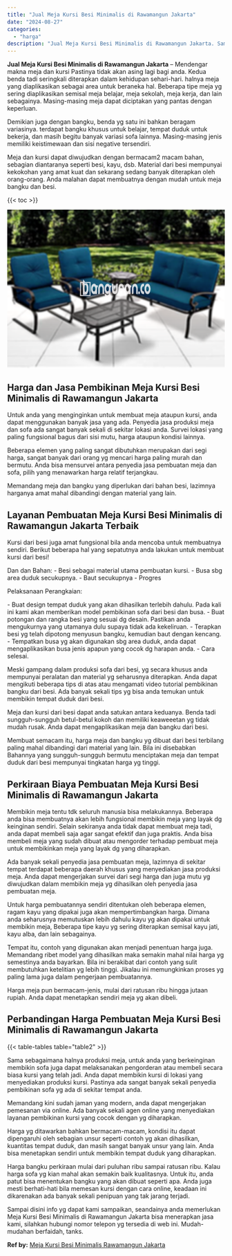 ```yaml
---
title: "Jual Meja Kursi Besi Minimalis di Rawamangun Jakarta"
date: "2024-08-27"
categories: 
  - "harga"
description: "Jual Meja Kursi Besi Minimalis di Rawamangun Jakarta. Sampai disini info yg dapat kami sampaikan, seandainya anda memerlukan Meja Kursi Besi Minimalis di Raw..."
---
```


**Jual Meja Kursi Besi Minimalis di Rawamangun Jakarta** – Mendengar makna meja dan kursi Pastinya tidak akan asing lagi bagi anda. Kedua benda tadi seringkali diterapkan dalam kehidupan sehari-hari. halnya meja yang diaplikasikan sebagai area untuk beraneka hal. Beberapa tipe meja yg sering diaplikasikan semisal meja belajar, meja sekolah, meja kerja, dan lain sebagainya. Masing-masing meja dapat diciptakan yang pantas dengan keperluan.

Demikian juga dengan bangku, benda yg satu ini bahkan beragam variasinya. terdapat bangku khusus untuk belajar, tempat duduk untuk bekerja, dan masih begitu banyak variasi sofa lainnya. Masing-masing jenis memiliki keistimewaan dan sisi negative tersendiri.

Meja dan kursi dapat diwujudkan dengan bermacam2 macam bahan, sebagian diantaranya seperti besi, kayu, dsb. Material dari besi mempunyai kekokohan yang amat kuat dan sekarang sedang banyak diterapkan oleh orang-orang. Anda malahan dapat membuatnya dengan mudah untuk meja bangku dan besi.

{{< toc >}}

![Jual Meja Kursi Besi Minimalis di Rawamangun Jakarta](/images/jual-meja-besi-murah04.png)

## Harga dan Jasa Pembikinan Meja Kursi Besi Minimalis di Rawamangun Jakarta

Untuk anda yang menginginkan untuk membuat meja ataupun kursi, anda dapat menggunakan banyak jasa yang ada. Penyedia jasa produksi meja dan sofa ada sangat banyak sekali di sekitar lokasi anda. Survei lokasi yang paling fungsional bagus dari sisi mutu, harga ataupun kondisi lainnya.

Beberapa elemen yang paling sangat dibutuhkan merupakan dari segi harga, sangat banyak dari orang yg mencari harga paling murah dan bermutu. Anda bisa mensurvei antara penyedia jasa pembuatan meja dan sofa, pilih yang menawarkan harga relatif terjangkau.

Memandang meja dan bangku yang diperlukan dari bahan besi, lazimnya harganya amat mahal dibandingi dengan material yang lain.

## Layanan Pembuatan Meja Kursi Besi Minimalis di Rawamangun Jakarta Terbaik

Kursi dari besi juga amat fungsional bila anda mencoba untuk membuatnya sendiri. Berikut beberapa hal yang sepatutnya anda lakukan untuk membuat kursi dari besi!

Dan dan Bahan: - Besi sebagai material utama pembuatan kursi. - Busa sbg area duduk secukupnya. - Baut secukupnya - Progres

Pelaksanaan Perangkaian:

\- Buat design tempat duduk yang akan dihasilkan terlebih dahulu. Pada kali ini kami akan memberikan model pembikinan sofa dari besi dan busa. - Buat potongan dan rangka besi yang sesuai dg desain. Pastikan anda mengukurnya yang utamanya dulu supaya tidak ada kekeliruan. - Terapkan besi yg telah dipotong menyusun bangku, kemudian baut dengan kencang. - Tempatkan busa yg akan digunakan sbg area duduk, anda dapat mengaplikasikan busa jenis apapun yang cocok dg harapan anda. - Cara selesai.

Meski gampang dalam produksi sofa dari besi, yg secara khusus anda mempunyai peralatan dan material yg seharusnya diterapkan. Anda dapat mengikuti beberapa tips di atas atau mengamati video tutorial pembikinan bangku dari besi. Ada banyak sekali tips yg bisa anda temukan untuk membikin tempat duduk dari besi.

Meja dan kursi dari besi dapat anda satukan antara keduanya. Benda tadi sungguh-sungguh betul-betul kokoh dan memiliki keaweeetan yg tidak mudah rusak. Anda dapat mengaplikasikan meja dan bangku dari besi.

Membuat semacam itu, harga meja dan bangku yg dibuat dari besi terbilang paling mahal dibandingi dari material yang lain. Bila ini disebabkan Bahannya yang sungguh-sungguh bermutu menciptakan meja dan tempat duduk dari besi mempunyai tingkatan harga yg tinggi.

## Perkiraan Biaya Pembuatan Meja Kursi Besi Minimalis di Rawamangun Jakarta

Membikin meja tentu tdk seluruh manusia bisa melakukannya. Beberapa anda bisa membuatnya akan lebih fungsional membikin meja yang layak dg keinginan sendiri. Selain sekiranya anda tidak dapat membuat meja tadi, anda dapat membeli saja agar sangat efektif dan juga praktis. Anda bisa membeli meja yang sudah dibuat atau mengorder terhadap pembuat meja untuk membikinkan meja yang layak dg yang diharapkan.

Ada banyak sekali penyedia jasa pembuatan meja, lazimnya di sekitar tempat terdapat beberapa daerah khusus yang menyediakan jasa produksi meja. Anda dapat mengerjakan survei dari segi harga dan juga mutu yg diwujudkan dalam membikin meja yg dihasilkan oleh penyedia jasa pembuatan meja.

Untuk harga pembuatannya sendiri ditentukan oleh beberapa elemen, ragam kayu yang dipakai juga akan mempertimbangkan harga. Dimana anda seharusnya memutuskan lebih dahulu kayu yg akan dipakai untuk membikin meja, Beberapa tipe kayu yg sering diterapkan semisal kayu jati, kayu alba, dan lain sebagainya.

Tempat itu, contoh yang digunakan akan menjadi penentuan harga juga. Memandang ribet model yang dihasilkan maka semakin mahal nilai harga yg semestinya anda bayarkan. Bila ini berakibat dari contoh yang sulit membutuhkan ketelitian yg lebih tinggi. Jikalau ini memungkinkan proses yg paling lama juga dalam pengerjaan pembuatannya.

Harga meja pun bermacam-jenis, mulai dari ratusan ribu hingga jutaan rupiah. Anda dapat menetapkan sendiri meja yg akan dibeli.

## Perbandingan Harga Pembuatan Meja Kursi Besi Minimalis di Rawamangun Jakarta

{{< table-tables table="table2" >}}

Sama sebagaimana halnya produksi meja, untuk anda yang berkeinginan membikin sofa juga dapat melaksanakan pengorderan atau membeli secara biasa kursi yang telah jadi. Anda dapat membikin kursi di lokasi yang menyediakan produksi kursi. Pastinya ada sangat banyak sekali penyedia pembikinan sofa yg ada di sekitar tempat anda.

Memandang kini sudah jaman yang modern, anda dapat mengerjakan pemesanan via online. Ada banyak sekali agen online yang menyediakan layanan pembikinan kursi yang cocok dengan yg diharapkan.

Harga yg ditawarkan bahkan bermacam-macam, kondisi itu dapat dipengaruhi oleh sebagian unsur seperti contoh yg akan dihasilkan, kuantitas tempat duduk, dan masih sangat banyak unsur yang lain. Anda bisa menetapkan sendiri untuk membikin tempat duduk yang diharapkan.

Harga bangku perkiraan mulai dari puluhan ribu sampai ratusan ribu. Kalau harga sofa yg kian mahal akan semakin baik kualitasnya. Untuk itu, anda patut bisa menentukan bangku yang akan dibuat seperti apa. Anda juga mesti berhati-hati bila memesan kursi dengan cara online, keadaan ini dikarenakan ada banyak sekali penipuan yang tak jarang terjadi.

Sampai disini info yg dapat kami sampaikan, seandainya anda memerlukan Meja Kursi Besi Minimalis di Rawamangun Jakarta bisa menerapkan jasa kami, silahkan hubungi nomor telepon yg tersedia di web ini. Mudah-mudahan berfaidah, tanks.

**Ref by:** [Meja Kursi Besi Minimalis Rawamangun Jakarta](https://id.wikipedia.org/wiki/Meja)
